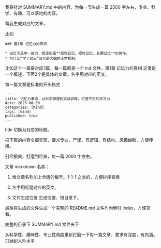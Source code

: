 我将针对 SUMMARY.md 中的内容，为每一节生成一篇 2000 字左右，专业、科学、有趣、可以落地的内容。

帮我生成对应的文章，

比如

```
### 第1章 记忆力的真相

* 记忆不是单一能力，而是包括**感觉记忆、短时记忆、长期记忆**的协作。
* 为什么“学了就忘”其实是大脑的正常机制。
```

比如这个一章要对应3篇，每一篇都是一个 md 文件，第1章 记忆力的真相 这里是一个概述，下面2个是具体的文章。名字用对应的英文。


每一篇文章是标准的开头格式：

```
---
title: 记忆力革命：从科学原理到实战训练，打造不忘的学习力
date: 2025-08-30
categories: [Mind]
tags: [mind]
published: true
---
```

title 切换为对应的标题。

把下面的内容全部实现，要求专业、严谨、有逻辑、有结构。风趣幽默，方便传播。

引经据典，打磨到经典，每一篇 2000 字左右。

文章 markdown 名称：

1) 给文章名称加上合适的编号。1-1-1 之类的，方便排序查看

2) 名字用标题对应的英文。

3) 文件生成位置 生成位置，根目录下。

最后将生成的文件生成一个完整的 README.md 文件作为索引 index，方便查看。

完整的目录下 SUMMARY.md 文件夹下

从科学性、趣味性、专业性角度重新打磨一下每一篇文章，要求有深度，有内涵。打磨到大师水平